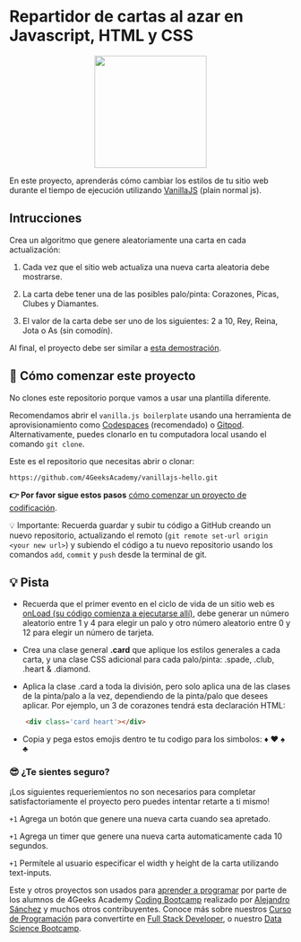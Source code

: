 <!--hide-->
# Repartidor de cartas al azar en Javascript, HTML y CSS
<!--endhide-->

<p align="center">
<img height="200px" src="https://github.com/breatheco-de/exercise-random-card/blob/master/preview.gif?raw=true" />
</p>

En este proyecto, aprenderás cómo cambiar los estilos de tu sitio web durante el tiempo de ejecución utilizando [VanillaJS](https://stackoverflow.com/questions/20435653/what-is-vanillajs) (plain normal js).

## Intrucciones

Crea un algoritmo que genere aleatoriamente una carta en cada actualización:

1. Cada vez que el sitio web actualiza una nueva carta aleatoria debe mostrarse.

2. La carta debe tener una de las posibles palo/pinta: Corazones, Picas, Clubes y Diamantes.

3. El valor de la carta debe ser uno de los siguientes: 2 a 10, Rey, Reina, Jota o As (sin comodín).

Al final, el proyecto debe ser similar a [esta demostración](https://github.com/breatheco-de/exercise-random-card/blob/master/preview.gif?raw=true).

## 🌱 Cómo comenzar este proyecto

No clones este repositorio porque vamos a usar una plantilla diferente.

Recomendamos abrir el `vanilla.js boilerplate` usando una herramienta de aprovisionamiento como [Codespaces](https://4geeks.com/es/lesson/tutorial-de-github-codespaces) (recomendado) o [Gitpod](https://4geeks.com/es/lesson/como-utilizar-gitpod). Alternativamente, puedes clonarlo en tu computadora local usando el comando `git clone`.

Este es el repositorio que necesitas abrir o clonar:

```
https://github.com/4GeeksAcademy/vanillajs-hello.git
```

**👉 Por favor sigue estos pasos** [cómo comenzar un proyecto de codificación](https://4geeks.com/es/lesson/como-comenzar-un-proyecto-de-codificacion).


💡 Importante: Recuerda guardar y subir tu código a GitHub creando un nuevo repositorio, actualizando el remoto (`git remote set-url origin <your new url>`) y subiendo el código a tu nuevo repositorio usando los comandos `add`, `commit` y `push` desde la terminal de git.

## 💡 Pista

- Recuerda que el primer evento en el ciclo de vida de un sitio web es [onLoad (su código comienza a ejecutarse allí)](https://www.w3schools.com/jsref/event_onload.asp), debe generar un número aleatorio entre 1 y 4 para elegir un palo y otro número aleatorio entre 0 y 12 para elegir un número de tarjeta.

- Crea una clase general **.card** que aplique los estilos generales a cada carta, y una clase CSS adicional para cada palo/pinta: .spade, .club, .heart & .diamond.

- Aplica la clase .card a toda la división, pero solo aplica una de las clases de la pinta/palo a la vez, dependiendo de la pinta/palo que desees aplicar. Por ejemplo, un 3 de corazones tendrá esta declaración HTML:

```html
    <div class='card heart'></div>
```

- Copia y pega estos emojis dentro te tu codigo para los simbolos: ♦ ♥ ♠ ♣

### 😎 ¿Te sientes seguro?

¡Los siguientes requeriemientos no son necesarios para completar satisfactoriamente el proyecto pero puedes intentar retarte a ti mismo!

`+1` Agrega un botón que genere una nueva carta cuando sea apretado.

`+1` Agrega un timer que genere una nueva carta automaticamente cada 10 segundos.

`+1` Permítele al usuario especificar el width y height de la carta utilizando text-inputs.

Este y otros proyectos son usados para [aprender a programar](https://4geeksacademy.com/es/aprender-a-programar/aprender-a-programar-desde-cero) por parte de los alumnos de 4Geeks Academy [Coding Bootcamp](https://4geeksacademy.com/us/coding-bootcamp) realizado por [Alejandro Sánchez](https://twitter.com/alesanchezr) y muchos otros contribuyentes. Conoce más sobre nuestros [Curso de Programación](https://4geeksacademy.com/es/curso-de-programacion-desde-cero?lang=es) para convertirte en [Full Stack Developer](https://4geeksacademy.com/es/coding-bootcamps/desarrollador-full-stack/?lang=es), o nuestro [Data Science Bootcamp](https://4geeksacademy.com/es/coding-bootcamps/curso-datascience-machine-learning).
